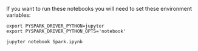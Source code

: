 If you want to run these notebooks you will need to set these environment
variables:

    export PYSPARK_DRIVER_PYTHON=jupyter
    export PYSPARK_DRIVER_PYTHON_OPTS='notebook'

    jupyter notebook Spark.ipynb
